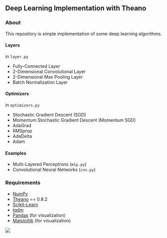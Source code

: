
## Deep Learning Implementation with Theano

### About
This repository is simple implementation of some deep learning algorithms.

#### Layers
in `layer.py`

- Fully-Connected Layer
- 2-Dimensional Convolutional Layer
- 2-Dimensional Max Pooling Layer
- Batch Normalization Layer


#### Optimizers
in `optimizers.py`

- Stochastic Gradient Descent (SGD)
- Momentum Stochastic Gradient Descent (Momentum SGD)
- AdaGrad
- RMSprop
- AdaDelta
- Adam

#### Examples

- Multi-Layered Perceptrons (`mlp.py`)
- Convolutional Neural Networks (`cnn.py`)

### Requirements
- [NumPy](http://www.numpy.org)
- [Theano](http://deeplearning.net/software/theano/) == 0.8.2
- [Scikit-Learn](http://scikit-learn.org/stable/)
- [tqdm](https://pypi.python.org/pypi/tqdm)
- [Pandas](http://pandas.pydata.org) (for visualization)
- [Matplotlib](http://matplotlib.org) (for visualization)

![](https://dl.dropboxusercontent.com/u/38631959/deep-learning-theano.png)
